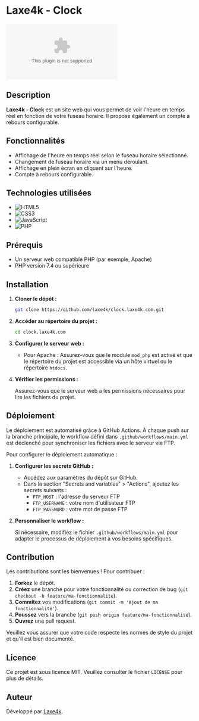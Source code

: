 # Laxe4k - Clock

![Licence](https://img.shields.io/github/license/laxe4k/clock.laxe4k.com)

## Description

**Laxe4k - Clock** est un site web qui vous permet de voir l'heure en temps réel en fonction de votre fuseau horaire. Il propose également un compte à rebours configurable.

## Fonctionnalités

- Affichage de l'heure en temps réel selon le fuseau horaire sélectionné.
- Changement de fuseau horaire via un menu déroulant.
- Affichage en plein écran en cliquant sur l'heure.
- Compte à rebours configurable.

## Technologies utilisées

- ![HTML5](https://img.shields.io/badge/HTML5-E34F26?logo=html5&logoColor=white)
- ![CSS3](https://img.shields.io/badge/CSS3-1572B6?logo=css3&logoColor=white)
- ![JavaScript](https://img.shields.io/badge/JavaScript-F7DF1E?logo=javascript&logoColor=black)
- ![PHP](https://img.shields.io/badge/PHP-777BB4?logo=php&logoColor=white)

## Prérequis

- Un serveur web compatible PHP (par exemple, Apache)
- PHP version 7.4 ou supérieure

## Installation

1. **Cloner le dépôt :**

    ```sh
    git clone https://github.com/laxe4k/clock.laxe4k.com.git
    ```

2. **Accéder au répertoire du projet :**

    ```sh
    cd clock.laxe4k.com
    ```

3. **Configurer le serveur web :**

   - Pour Apache : Assurez-vous que le module `mod_php` est activé et que le répertoire du projet est accessible via un hôte virtuel ou le répertoire `htdocs`.

4. **Vérifier les permissions :**

   Assurez-vous que le serveur web a les permissions nécessaires pour lire les fichiers du projet.

## Déploiement

Le déploiement est automatisé grâce à GitHub Actions. À chaque push sur la branche principale, le workflow défini dans `.github/workflows/main.yml` est déclenché pour synchroniser les fichiers avec le serveur via FTP.

Pour configurer le déploiement automatique :

1. **Configurer les secrets GitHub :**

   - Accédez aux paramètres du dépôt sur GitHub.
   - Dans la section "Secrets and variables" > "Actions", ajoutez les secrets suivants :
     - `FTP_HOST` : l'adresse du serveur FTP
     - `FTP_USERNAME` : votre nom d'utilisateur FTP
     - `FTP_PASSWORD` : votre mot de passe FTP

2. **Personnaliser le workflow :**

   Si nécessaire, modifiez le fichier `.github/workflows/main.yml` pour adapter le processus de déploiement à vos besoins spécifiques.

## Contribution

Les contributions sont les bienvenues ! Pour contribuer :

1. **Forkez** le dépôt.
2. **Créez** une branche pour votre fonctionnalité ou correction de bug (`git checkout -b feature/ma-fonctionnalite`).
3. **Commitez** vos modifications (`git commit -m 'Ajout de ma fonctionnalité'`).
4. **Poussez** vers la branche (`git push origin feature/ma-fonctionnalite`).
5. **Ouvrez** une pull request.

Veuillez vous assurer que votre code respecte les normes de style du projet et qu'il est bien documenté.

## Licence

Ce projet est sous licence MIT. Veuillez consulter le fichier `LICENSE` pour plus de détails.

## Auteur

Développé par [Laxe4k](https://github.com/laxe4k).
